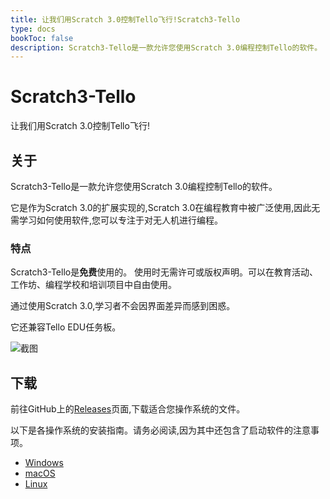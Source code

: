 ```yaml
---
title: 让我们用Scratch 3.0控制Tello飞行!Scratch3-Tello
type: docs
bookToc: false
description: Scratch3-Tello是一款允许您使用Scratch 3.0编程控制Tello的软件。
---
```


# Scratch3-Tello

让我们用Scratch 3.0控制Tello飞行!

## 关于

Scratch3-Tello是一款允许您使用Scratch 3.0编程控制Tello的软件。

它是作为Scratch 3.0的扩展实现的,Scratch 3.0在编程教育中被广泛使用,因此无需学习如何使用软件,您可以专注于对无人机进行编程。

### 特点
Scratch3-Tello是**免费**使用的。
使用时无需许可或版权声明。可以在教育活动、工作坊、编程学校和培训项目中自由使用。

通过使用Scratch 3.0,学习者不会因界面差异而感到困惑。

它还兼容Tello EDU任务板。

![截图](/images/intro_en.png)

## 下载
前往GitHub上的[Releases](https://github.com/kebhr/scratch3-tello/releases)页面,下载适合您操作系统的文件。

以下是各操作系统的安装指南。请务必阅读,因为其中还包含了启动软件的注意事项。
- [Windows](docs/getting-started/windows)
- [macOS](docs/getting-started/macos)
- [Linux](docs/getting-started/linux)
